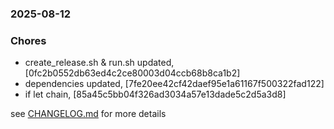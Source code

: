 ### 2025-08-12

### Chores
+ create_release.sh & run.sh updated, [0fc2b0552db63ed4c2ce80003d04ccb68b8ca1b2]
+ dependencies updated, [7fe20ee42cf42daef95e1a61167f500322fad122]
+ if let chain, [85a45c5bb04f326ad3034a57e13dade5c2d5a3d8]

see <a href='https://github.com/mrjackwills/mealpedant_backup_pi/blob/main/CHANGELOG.md'>CHANGELOG.md</a> for more details
